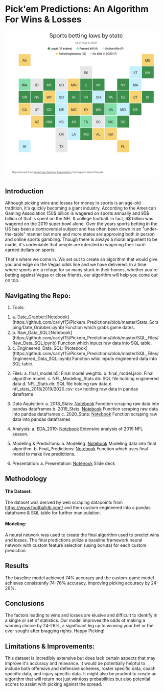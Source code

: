 # Pick'em Predictions: An Algorithm For Wins & Losses
![Sports_Betting](Sports_Betting.jpg)

## Introduction

Although picking wins and losses for money in sports is an age-old tradition, it's quickly becoming a giant industry. According to the American Gaming Association 150$ billion is wagered on sports annually and 95$ billion of that is spent on the NFL & college football. In fact, 6$ billion was wagered on the 2019 super bowl alone. Over the years sports betting in the US has been a controversial subject and has often been down in an "under-the-table" manner but more and more states are approving both in person and online sports gambling. Though there is always a moral argument to be made, it's undeniable that people are intersted in wagering their hard-earned dollars on sports.

That's where we come in. We set out to create an algorithm that would give you and edge on the Vegas odds line and we have delivered. In a time where sports are a refuge for so many stuck in their homes, whether you're betting against Vegas or close friends, our algorithm will help you come out on top.

## Navigating the Repo:

1. Tools:
<ol>
    <li>a. Date_Grabber:[Notebook](https://github.com/carlyf15/Pickem_Predictions/blob/master/Stats_Scraping/Date_Grabber.ipynb) Function which grabs game dates.</li>
    <li>b. Raw_Data_SQL:[Notebook](https://github.com/carlyf15/Pickem_Predictions/blob/master/SQL_Files/Raw_Data_SQL.ipynb) Function which inputs raw data into SQL table.</li>
    <li>c. Engineered_Data_SQL: [Notebook](https://github.com/carlyf15/Pickem_Predictions/blob/master/SQL_Files/Engineered_Data_SQL.ipynb) Function whic inputs engineered data into SQL table.</li>
</ol>

2. Files:
    a. final_model.h5: Final model weights.
    b. final_model.json: Final algorithm model.
    c. NFL_Modeling_Stats.db: SQL file holding engineered data
    d. NFL_Stats.db: SQL file holding raw data
    e. nfl_stats_2018/2019/2020.csv: csv holding raw data in pandas dataframe

4. Data Aquisition:
    a. 2018_Stats: [Notebook](https://github.com/carlyf15/Pickem_Predictions/blob/master/2018_Stats.ipynb) Function scraping raw data into pandas dataframes
    b. 2019_Stats: [Notebook](https://github.com/carlyf15/Pickem_Predictions/blob/master/2019_Stats.ipynb) Function scraping raw data into pandas dataframes
    c. 2020_Stats: [Notebook](https://github.com/carlyf15/Pickem_Predictions/blob/master/2020_Stats.ipynb) Function scraping raw data into pandas dataframes

3. Analysis:
    a. EDA_2019: [Notebook](https://github.com/carlyf15/Pickem_Predictions/blob/master/EDA_2019.ipynb) Extensive analysis of 2019 NFL season.

4. Modeling & Predictions:
    a. Modeling: [Notebook](https://github.com/carlyf15/Pickem_Predictions/blob/master/Modeling.ipynb) Modeling data into final algorithm.
    b. Final_Predictions: [Notebook](https://github.com/carlyf15/Pickem_Predictions/blob/master/Final_Predictions.ipynb) Function which uses final model to make live predictions.

5. Presentation:
    a. Presentation: [Notenook](https://github.com/carlyf15/Pickem_Predictions/blob/master/presentation.pdf) Slide deck

## Methodology

#### The Dataset:

The dataset was derived by web scraping datapoints from https://www.footballdb.com/ and then custom engineered into a pandas dataframe & SQL table for further manipulation.

#### Modeling:

A neural network was used to create the final algorithm used to predict wins and losses. The final predictions utilize a baseline framework neural network with custom feature selection (using boruta) for each custom prediction.

## Results

The baseline model achieved 74% accuracy and the custom-game model achieves consistently 74-76% accuracy, improving picking accuracy by 24-26%.

## Conclusions

The factors leading to wins and losses are elusive and difficult to identify in a single or set of statistics. Our model improves the odds of making a winning choice by 24-26%, a significant leg up to winning your bet or the ever sought after bragging rights. Happy Picking!

## Limitations & Improvements:

This dataset is incredibly extensive but does lack certain aspects that may improve it's accuracy and relavance. It would be potentially helpful to include both offensive and defensive schemes, roster specific data, coach specific data, and injury specific data. It might also be prudent to create an algorithm that will return not just win/loss probabilities but also potential scores to assist with picking against the spread.



